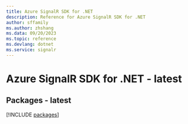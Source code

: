 ```yaml
---
title: Azure SignalR SDK for .NET
description: Reference for Azure SignalR SDK for .NET
author: sffamily
ms.author: zhshang
ms.data: 09/20/2023
ms.topic: reference
ms.devlang: dotnet
ms.service: signalr
---
```

# Azure SignalR SDK for .NET - latest
## Packages - latest
[!INCLUDE [packages](signalr-index.md)]